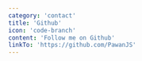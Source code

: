 ```yaml
---
category: 'contact'
title: 'Github'
icon: 'code-branch'
content: 'Follow me on Github'
linkTo: 'https://github.com/PawanJS'
---
```

